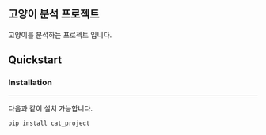 ## 고양이 분석 프로젝트
고양이를 분석하는 프로젝트 입니다.
## Quickstart
### Installation
*****************
다음과 같이 설치 가능합니다.
```
pip install cat_project
